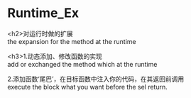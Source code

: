 Runtime_Ex
==========

<h2\>对运行时做的扩展<br />
the expansion for the method at the runtime<br />

<h3\>1.动态添加、修改函数的实现<br />
add or exchanged the method which at the runtime<br />

2.添加函数‘尾巴’，在目标函数中注入你的代码，在其返回前调用<br />
execute the block what you want before the sel return.<br />
